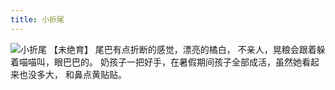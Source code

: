 ```yaml
---
title: 小折尾
---
```

![小折尾](/mao/小折尾.jpg)
【未绝育】
尾巴有点折断的感觉，漂亮的橘白，
不亲人，晃粮会跟着躲着喵喵叫，眼巴巴的。
奶孩子一把好手，在暑假期间孩子全部成活，虽然她看起来也没多大，
和鼻点黄贴贴。
